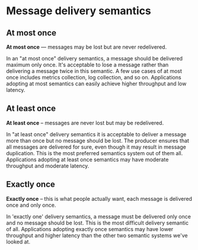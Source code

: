 # Message delivery semantics

## At most once

**At most once** — messages may be lost but are never redelivered.

In an "at most once" delivery semantics, a message should be delivered maximum only once. It's acceptable to lose a message rather than delivering a message twice in this semantic. A few use cases of at most once includes metrics collection, log collection, and so on. Applications adopting at most semantics can easily achieve higher throughput and low latency.

## At least once

**At least once** – messages are never lost but may be redelivered.

In "at least once" delivery semantics it is acceptable to deliver a message more than once but no message should be lost. The producer ensures that all messages are delivered for sure, even though it may result in message duplication. This is the most preferred semantics system out of them all. Applications adopting at least once semantics may have moderate throughput and moderate latency.

## Exactly once

**Exactly once** – this is what people actually want, each message is delivered once and only once.

In 'exactly one' delivery semantics, a message must be delivered only once and no message should be lost. This is the most difficult delivery semantic of all. Applications adopting exactly once semantics may have lower throughput and higher latency than the other two semantic systems we've looked at.
